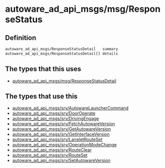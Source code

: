 # autoware_ad_api_msgs/msg/ResponseStatus

## Definition

```txt
autoware_ad_api_msgs/ResponseStatusDetail   summary
autoware_ad_api_msgs/ResponseStatusDetail[] details
```

## The types that this uses

- [autoware_ad_api_msgs/msg/ResponseStatusDetail](../../autoware_ad_api_msgs/msg/response_status_detail.md)

## The types that use this

- [autoware_ad_api_msgs/srv/AutowareLauncherCommand](../../autoware_ad_api_msgs/srv/autoware_launcher_command.md)
- [autoware_ad_api_msgs/srv/DoorOperate](../../autoware_ad_api_msgs/srv/door_operate.md)
- [autoware_ad_api_msgs/srv/DrivingEngage](../../autoware_ad_api_msgs/srv/driving_engage.md)
- [autoware_ad_api_msgs/srv/FetchAutowareVersion](../../autoware_ad_api_msgs/srv/fetch_autoware_version.md)
- [autoware_ad_api_msgs/srv/GetAutowareVersion](../../autoware_ad_api_msgs/srv/get_autoware_version.md)
- [autoware_ad_api_msgs/srv/GetInterfaceVersion](../../autoware_ad_api_msgs/srv/get_interface_version.md)
- [autoware_ad_api_msgs/srv/LaneletRouteSet](../../autoware_ad_api_msgs/srv/lanelet_route_set.md)
- [autoware_ad_api_msgs/srv/OperationModeChange](../../autoware_ad_api_msgs/srv/operation_mode_change.md)
- [autoware_ad_api_msgs/srv/RouteClear](../../autoware_ad_api_msgs/srv/route_clear.md)
- [autoware_ad_api_msgs/srv/RouteSet](../../autoware_ad_api_msgs/srv/route_set.md)
- [autoware_ad_api_msgs/srv/SetAutowareVersion](../../autoware_ad_api_msgs/srv/set_autoware_version.md)
